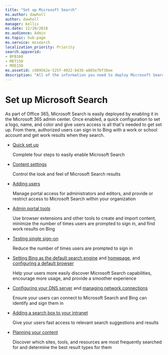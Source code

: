 ```yaml
---
title: "Set up Microsoft Search"
ms.author: dawholl
author: dawholl
manager: kellis
ms.date: 12/20/2018
ms.audience: Admin
ms.topic: hub-page
ms.service: mssearch
localization_priority: Priority
search.appverid:
- BFB160
- MET150
- MOE150
ms.assetid: c989562e-525f-4922-b436-a885e7bf36ee
description: "All of the information you need to deploy Microsoft Search to your organization"
---
```


# Set up Microsoft Search

As part of Office 365, Microsoft Search is easily deployed by enabling it in the Microsoft 365 admin center. Once enabled, a quick configuration to set a logo, name, and color and give users access is all that's needed to get set up. From there, authorized users can sign in to Bing with a work or school account and get work results when they search.

- [Quick set up](quick-set-up.md)
    
    Complete four steps to easily enable Microsoft Search

- [Content settings](content-settings.md)
    
    Control the look and feel of Microsoft Search results
    
- [Adding users](add-users.md)
    
    Manage portal access for administrators and editors, and provide or restrict access to Microsoft Search within your organization
    
- [Admin portal tools](admin-portal-tools.md)
    
    Use browser extensions and other tools to create and import content, minimize the number of times users are prompted to sign in, and find work results on Bing
    
- [Testing single sign-on](test-single-sign-on.md)
    
    Reduce the number of times users are prompted to sign in
    
- [Setting Bing as the default search engine](set-default-search-engine.md) and [homepage](set-default-homepage.md), and [configuring a default browser](set-default-browser.md)
    
    Help your users more easily discover Microsoft Search capabilities, encourage more usage, and provide a smoother experience
    
- [Configuring your DNS server](advanced-dns-configuration.md) and [managing network connections](manage-network-connections.md)
    
    Ensure your users can connect to Microsoft Search and Bing can identify and sign them in

- [Adding a search box to your intranet](add-a-search-box-to-your-intranet-site.md)

    Give your users fast access to relevant search suggestions and results

- [Planning your content](plan-your-content.md)
    
    Discover which sites, tools, and resources are most frequently searched for and determine the best result types for them

  

